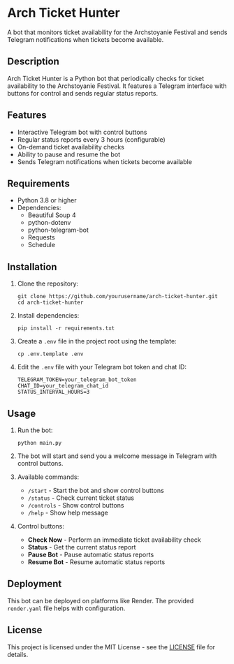 # Arch Ticket Hunter

A bot that monitors ticket availability for the Archstoyanie Festival and sends Telegram notifications when tickets become available.

## Description

Arch Ticket Hunter is a Python bot that periodically checks for ticket availability to the Archstoyanie Festival. It features a Telegram interface with buttons for control and sends regular status reports.

## Features

- Interactive Telegram bot with control buttons
- Regular status reports every 3 hours (configurable)
- On-demand ticket availability checks
- Ability to pause and resume the bot
- Sends Telegram notifications when tickets become available

## Requirements

- Python 3.8 or higher
- Dependencies:
  - Beautiful Soup 4
  - python-dotenv
  - python-telegram-bot
  - Requests
  - Schedule

## Installation

1. Clone the repository:
   ```
   git clone https://github.com/yourusername/arch-ticket-hunter.git
   cd arch-ticket-hunter
   ```

2. Install dependencies:
   ```
   pip install -r requirements.txt
   ```

3. Create a `.env` file in the project root using the template:
   ```
   cp .env.template .env
   ```

4. Edit the `.env` file with your Telegram bot token and chat ID:
   ```
   TELEGRAM_TOKEN=your_telegram_bot_token
   CHAT_ID=your_telegram_chat_id
   STATUS_INTERVAL_HOURS=3
   ```

## Usage

1. Run the bot:
   ```
   python main.py
   ```

2. The bot will start and send you a welcome message in Telegram with control buttons.

3. Available commands:
   - `/start` - Start the bot and show control buttons
   - `/status` - Check current ticket status
   - `/controls` - Show control buttons
   - `/help` - Show help message

4. Control buttons:
   - **Check Now** - Perform an immediate ticket availability check
   - **Status** - Get the current status report
   - **Pause Bot** - Pause automatic status reports
   - **Resume Bot** - Resume automatic status reports

## Deployment

This bot can be deployed on platforms like Render. The provided `render.yaml` file helps with configuration.

## License

This project is licensed under the MIT License - see the [LICENSE](LICENSE) file for details.